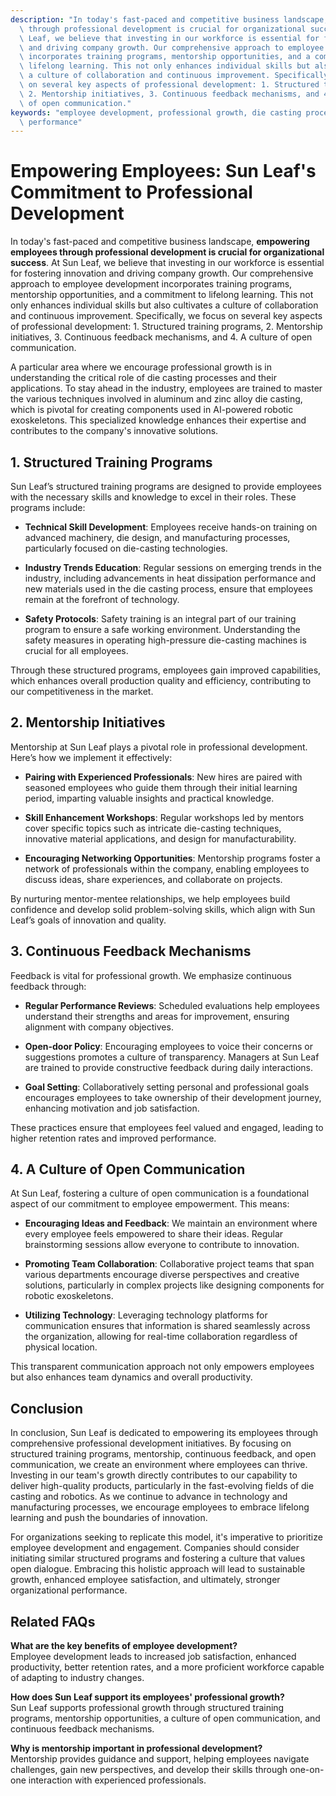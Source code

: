 ```yaml
---
description: "In today's fast-paced and competitive business landscape, **empowering employees\
  \ through professional development is crucial for organizational success**. At Sun\
  \ Leaf, we believe that investing in our workforce is essential for fostering innovation\
  \ and driving company growth. Our comprehensive approach to employee development\
  \ incorporates training programs, mentorship opportunities, and a commitment to\
  \ lifelong learning. This not only enhances individual skills but also cultivates\
  \ a culture of collaboration and continuous improvement. Specifically, we focus\
  \ on several key aspects of professional development: 1. Structured training programs,\
  \ 2. Mentorship initiatives, 3. Continuous feedback mechanisms, and 4. A culture\
  \ of open communication."
keywords: "employee development, professional growth, die casting process, heat dissipation\
  \ performance"
---
```

# Empowering Employees: Sun Leaf's Commitment to Professional Development

In today's fast-paced and competitive business landscape, **empowering employees through professional development is crucial for organizational success**. At Sun Leaf, we believe that investing in our workforce is essential for fostering innovation and driving company growth. Our comprehensive approach to employee development incorporates training programs, mentorship opportunities, and a commitment to lifelong learning. This not only enhances individual skills but also cultivates a culture of collaboration and continuous improvement. Specifically, we focus on several key aspects of professional development: 1. Structured training programs, 2. Mentorship initiatives, 3. Continuous feedback mechanisms, and 4. A culture of open communication.

A particular area where we encourage professional growth is in understanding the critical role of die casting processes and their applications. To stay ahead in the industry, employees are trained to master the various techniques involved in aluminum and zinc alloy die casting, which is pivotal for creating components used in AI-powered robotic exoskeletons. This specialized knowledge enhances their expertise and contributes to the company's innovative solutions.

## **1. Structured Training Programs**

Sun Leaf’s structured training programs are designed to provide employees with the necessary skills and knowledge to excel in their roles. These programs include:

- **Technical Skill Development**: Employees receive hands-on training on advanced machinery, die design, and manufacturing processes, particularly focused on die-casting technologies.
  
- **Industry Trends Education**: Regular sessions on emerging trends in the industry, including advancements in heat dissipation performance and new materials used in the die casting process, ensure that employees remain at the forefront of technology.

- **Safety Protocols**: Safety training is an integral part of our training program to ensure a safe working environment. Understanding the safety measures in operating high-pressure die-casting machines is crucial for all employees.

Through these structured programs, employees gain improved capabilities, which enhances overall production quality and efficiency, contributing to our competitiveness in the market. 

## **2. Mentorship Initiatives**

Mentorship at Sun Leaf plays a pivotal role in professional development. Here’s how we implement it effectively:

- **Pairing with Experienced Professionals**: New hires are paired with seasoned employees who guide them through their initial learning period, imparting valuable insights and practical knowledge.
  
- **Skill Enhancement Workshops**: Regular workshops led by mentors cover specific topics such as intricate die-casting techniques, innovative material applications, and design for manufacturability.

- **Encouraging Networking Opportunities**: Mentorship programs foster a network of professionals within the company, enabling employees to discuss ideas, share experiences, and collaborate on projects.

By nurturing mentor-mentee relationships, we help employees build confidence and develop solid problem-solving skills, which align with Sun Leaf’s goals of innovation and quality.

## **3. Continuous Feedback Mechanisms**

Feedback is vital for professional growth. We emphasize continuous feedback through:

- **Regular Performance Reviews**: Scheduled evaluations help employees understand their strengths and areas for improvement, ensuring alignment with company objectives.

- **Open-door Policy**: Encouraging employees to voice their concerns or suggestions promotes a culture of transparency. Managers at Sun Leaf are trained to provide constructive feedback during daily interactions.

- **Goal Setting**: Collaboratively setting personal and professional goals encourages employees to take ownership of their development journey, enhancing motivation and job satisfaction.

These practices ensure that employees feel valued and engaged, leading to higher retention rates and improved performance.

## **4. A Culture of Open Communication**

At Sun Leaf, fostering a culture of open communication is a foundational aspect of our commitment to employee empowerment. This means:

- **Encouraging Ideas and Feedback**: We maintain an environment where every employee feels empowered to share their ideas. Regular brainstorming sessions allow everyone to contribute to innovation.

- **Promoting Team Collaboration**: Collaborative project teams that span various departments encourage diverse perspectives and creative solutions, particularly in complex projects like designing components for robotic exoskeletons.

- **Utilizing Technology**: Leveraging technology platforms for communication ensures that information is shared seamlessly across the organization, allowing for real-time collaboration regardless of physical location.

This transparent communication approach not only empowers employees but also enhances team dynamics and overall productivity.

## **Conclusion**

In conclusion, Sun Leaf is dedicated to empowering its employees through comprehensive professional development initiatives. By focusing on structured training programs, mentorship, continuous feedback, and open communication, we create an environment where employees can thrive. Investing in our team's growth directly contributes to our capability to deliver high-quality products, particularly in the fast-evolving fields of die casting and robotics. As we continue to advance in technology and manufacturing processes, we encourage employees to embrace lifelong learning and push the boundaries of innovation.

For organizations seeking to replicate this model, it's imperative to prioritize employee development and engagement. Companies should consider initiating similar structured programs and fostering a culture that values open dialogue. Embracing this holistic approach will lead to sustainable growth, enhanced employee satisfaction, and ultimately, stronger organizational performance.

## Related FAQs

**What are the key benefits of employee development?**  
Employee development leads to increased job satisfaction, enhanced productivity, better retention rates, and a more proficient workforce capable of adapting to industry changes.

**How does Sun Leaf support its employees' professional growth?**  
Sun Leaf supports professional growth through structured training programs, mentorship opportunities, a culture of open communication, and continuous feedback mechanisms.

**Why is mentorship important in professional development?**  
Mentorship provides guidance and support, helping employees navigate challenges, gain new perspectives, and develop their skills through one-on-one interaction with experienced professionals.
